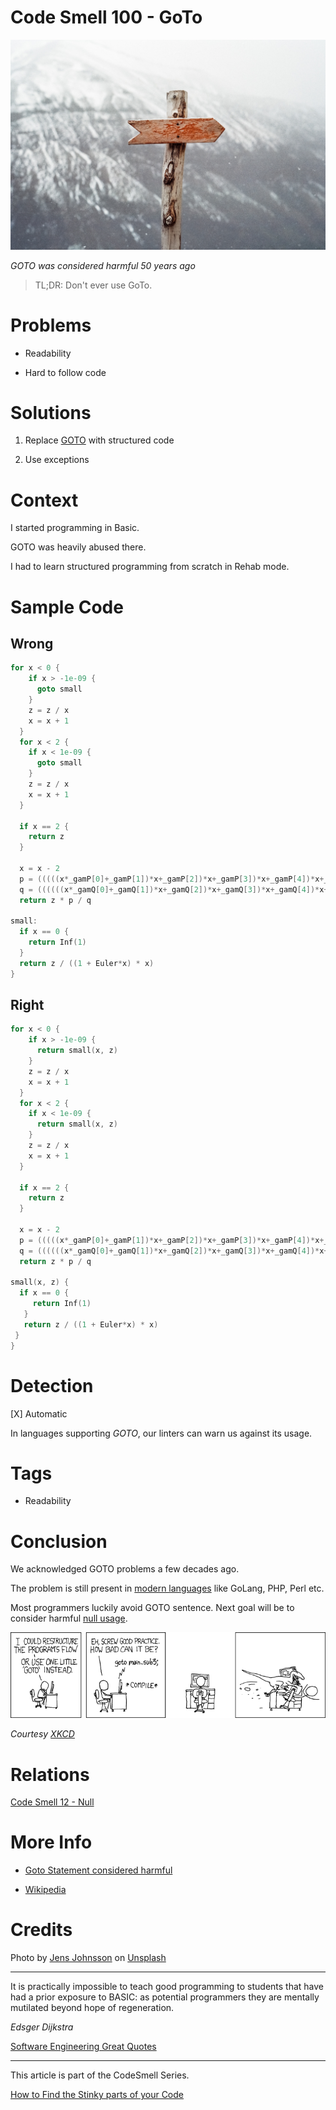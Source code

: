 # Code Smell 100 - GoTo

![Code Smell 100 - GoTo](jens-johnsson-36a3U4_UUHY-unsplash.jpg)

*GOTO was considered harmful 50 years ago*

> TL;DR: Don't ever use GoTo.

# Problems

- Readability

- Hard to follow code

# Solutions

1. Replace [GOTO](https://en.wikipedia.org/wiki/Goto) with structured code

2. Use exceptions

# Context

I started programming in Basic. 

GOTO was heavily abused there. 

I had to learn structured programming from scratch in Rehab mode.

# Sample Code

## Wrong

[Gist Url]: # (https://gist.github.com/mcsee/5d76fda8dfbe6f351e709baa00e0e61c)
```go
for x < 0 {
    if x > -1e-09 {
      goto small
    }
    z = z / x
    x = x + 1
  }
  for x < 2 {
    if x < 1e-09 {
      goto small
    }
    z = z / x
    x = x + 1
  }

  if x == 2 {
    return z
  }

  x = x - 2
  p = (((((x*_gamP[0]+_gamP[1])*x+_gamP[2])*x+_gamP[3])*x+_gamP[4])*x+_gamP[5])*x + _gamP[6]
  q = ((((((x*_gamQ[0]+_gamQ[1])*x+_gamQ[2])*x+_gamQ[3])*x+_gamQ[4])*x+_gamQ[5])*x+_gamQ[6])*x + _gamQ[7]
  return z * p / q

small:
  if x == 0 {
    return Inf(1)
  }
  return z / ((1 + Euler*x) * x)
}
```

## Right

[Gist Url]: # (https://gist.github.com/mcsee/da74b8e901f234b6bc400c9a6e0b7725)
```go
for x < 0 {
    if x > -1e-09 {
      return small(x, z)
    }
    z = z / x
    x = x + 1
  }
  for x < 2 {
    if x < 1e-09 {
      return small(x, z)
    }
    z = z / x
    x = x + 1
  }

  if x == 2 {
    return z
  }

  x = x - 2
  p = (((((x*_gamP[0]+_gamP[1])*x+_gamP[2])*x+_gamP[3])*x+_gamP[4])*x+_gamP[5])*x + _gamP[6]
  q = ((((((x*_gamQ[0]+_gamQ[1])*x+_gamQ[2])*x+_gamQ[3])*x+_gamQ[4])*x+_gamQ[5])*x+_gamQ[6])*x + _gamQ[7]
  return z * p / q

small(x, z) {
  if x == 0 {
     return Inf(1)
   }
   return z / ((1 + Euler*x) * x)
 }
}
```

# Detection

[X] Automatic 

In languages supporting *GOTO*, our linters can warn us against its usage.

# Tags

- Readability

# Conclusion

We acknowledged GOTO problems a few decades ago.

The problem is still present in [modern languages](https://en.wikipedia.org/wiki/Goto) like GoLang, PHP, Perl etc.

Most programmers luckily avoid GOTO sentence. Next goal will be to consider harmful [null usage](../../Theory/Null%20-%20The%20Billion%20Dollar%20Mistake/readme.md).

![goto xkcd](goto.png)

*Courtesy [XKCD](https://xkcd.com/292/)*

# Relations

[Code Smell 12 - Null](../../Code%20Smells/Code%20Smell%2012%20-%20Null/readme.md)

# More Info

- [Goto Statement considered harmful](https://homepages.cwi.nl/~storm/teaching/reader/Dijkstra68.pdf)

- [Wikipedia](https://en.wikipedia.org/wiki/Goto)

# Credits

Photo by [Jens Johnsson](https://unsplash.com/@jens_johnsson) on [Unsplash](https://unsplash.com/s/photos/sign)  

* * *

It is practically impossible to teach good programming to students that have had a prior exposure to BASIC: as potential programmers they are mentally mutilated beyond hope of regeneration.

_Edsger Dijkstra_
 
[Software Engineering Great Quotes](../../Quotes/Software%20Engineering%20Great%20Quotes/readme.md)

* * *

This article is part of the CodeSmell Series.

[How to Find the Stinky parts of your Code](../../Code%20Smells/How%20to%20Find%20the%20Stinky%20parts%20of%20your%20Code/readme.md)